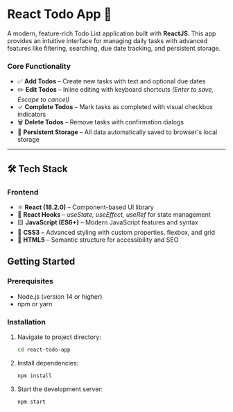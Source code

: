 # React Todo App 📝

A modern, feature-rich Todo List application built with **ReactJS**. This app provides an intuitive interface for managing daily tasks with advanced features like filtering, searching, due date tracking, and persistent storage.

### Core Functionality
- ✅ **Add Todos** – Create new tasks with text and optional due dates  
- ✏️ **Edit Todos** – Inline editing with keyboard shortcuts *(Enter to save, Escape to cancel)*  
- ✓ **Complete Todos** – Mark tasks as completed with visual checkbox indicators  
- 🗑️ **Delete Todos** – Remove tasks with confirmation dialogs  
- 💾 **Persistent Storage** – All data automatically saved to browser's local storage  

---

## 🛠️ Tech Stack

### Frontend
- ⚛️ **React (18.2.0)** – Component-based UI library  
- 🎣 **React Hooks** – *useState, useEffect, useRef* for state management  
- 🟨 **JavaScript (ES6+)** – Modern JavaScript features and syntax  
- 🎨 **CSS3** – Advanced styling with custom properties, flexbox, and grid  
- 📝 **HTML5** – Semantic structure for accessibility and SEO  

## Getting Started

### Prerequisites

- Node.js (version 14 or higher)
- npm or yarn

### Installation

1. Navigate to project directory:
   ```bash
   cd react-todo-app
   ```

2. Install dependencies:
   ```bash
   npm install
   ```

3. Start the development server:
   ```bash
   npm start
   ```
